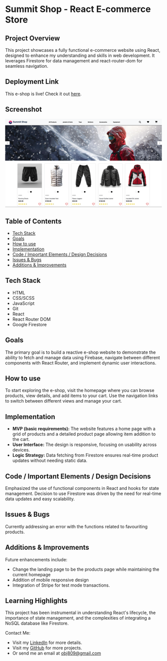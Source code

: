 # Summit Shop - React E-commerce Store

## Project Overview
This project showcases a fully functional e-commerce website using React, designed to enhance my understanding and skills in web development. It leverages Firestore for data management and react-router-dom for seamless navigation.

## Deployment Link
This e-shop is live! Check it out [here](https://react-ecommerce-store-project.netlify.app/).

## Screenshot
![E-shop Homepage](public/summit-shop-project-screenshot.png)

## Table of Contents
- [Tech Stack](#tech-stack)
- [Goals](#goals)
- [How to use](#how-to-use)
- [Implementation](#implementation)
- [Code / Important Elements / Design Decisions](#code--important-elements--design-decisions)
- [Issues & Bugs](#issues--bugs)
- [Additions & Improvements](#additions--improvements)

## Tech Stack
- HTML
- CSS/SCSS
- JavaScript
- Git
- React
- React Router DOM
- Google Firestore

## Goals
The primary goal is to build a reactive e-shop website to demonstrate the ability to fetch and manage data using Firebase, navigate between different components with React Router, and implement dynamic user interactions.

## How to use
To start exploring the e-shop, visit the homepage where you can browse products, view details, and add items to your cart. Use the navigation links to switch between different views and manage your cart.

## Implementation
- **MVP (basic requirements):** The website features a home page with a grid of products and a detailed product page allowing item addition to the cart.
- **User Interface:** The design is responsive, focusing on usability across devices.
- **Logic Strategy:** Data fetching from Firestore ensures real-time product updates without needing static data.

## Code / Important Elements / Design Decisions
Emphasized the use of functional components in React and hooks for state management. Decision to use Firestore was driven by the need for real-time data updates and easy scalability.

## Issues & Bugs
Currently addressing an error with the functions related to favouriting products.

## Additions & Improvements
Future enhancements include:
- Change the landing page to be the products page while maintaining the current homepage
- Addition of mobile responsive design
- Integration of Stripe for test mode transactions.

## Learning Highlights
This project has been instrumental in understanding React's lifecycle, the importance of state management, and the complexities of integrating a NoSQL database like Firestore.

Contact Me:
- Visit my [LinkedIn](https://www.linkedin.com/in/obj809/) for more details.
- Visit my [GitHub](https://github.com/cyberforge1) for more projects.
- Or send me an email at obj809@gmail.com

